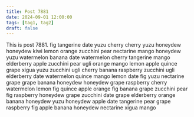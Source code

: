 ```yaml
---
title: Post 7881
date: 2024-09-01 12:00:00
tags: [tag1, tag2]
draft: false
---
```

This is post 7881.
fig
tangerine
date
yuzu
cherry
cherry
yuzu
honeydew
honeydew
kiwi
lemon
orange
zucchini
pear
nectarine
mango
honeydew
yuzu
watermelon
banana
date
watermelon
cherry
tangerine
mango
elderberry
apple
zucchini
pear
ugli
orange
mango
lemon
apple
quince
grape
xigua
yuzu
zucchini
ugli
cherry
banana
raspberry
zucchini
ugli
elderberry
date
watermelon
quince
mango
lemon
date
fig
yuzu
nectarine
grape
grape
banana
honeydew
honeydew
grape
raspberry
cherry
watermelon
lemon
fig
quince
apple
orange
fig
banana
grape
zucchini
pear
fig
raspberry
honeydew
grape
zucchini
date
grape
elderberry
orange
banana
honeydew
yuzu
honeydew
apple
date
tangerine
pear
grape
raspberry
fig
apple
banana
honeydew
nectarine
xigua
mango
